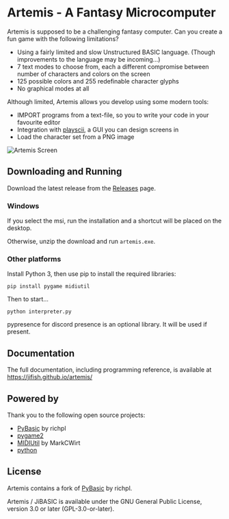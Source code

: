 # Artemis - A Fantasy Microcomputer

Artemis is supposed to be a challenging fantasy computer. Can you create a fun game with the following limitations?

- Using a fairly limited and slow Unstructured BASIC language. (Though improvements to the language may be incoming...)
- 7 text modes to choose from, each a different compromise between number of characters and colors on the screen
- 125 possible colors and 255 redefinable character glyphs
- No graphical modes at all

Although limited, Artemis allows you develop using some modern tools:

- IMPORT programs from a text-file, so you to write your code in your favourite editor
- Integration with [playscii](http://vectorpoem.com/playscii/), a GUI you can design screens in
- Load the character set from a PNG image

![Artemis Screen](https://jifish.github.io/artemis/artemis_screen.gif)

## Downloading and Running

Download the latest release from the [Releases](https://github.com/JiFish/artemis/releases) page.

### Windows

If you select the msi, run the installation and a shortcut will be placed on the desktop.

Otherwise, unzip the download and run `artemis.exe`.

### Other platforms

Install Python 3, then use pip to install the required libraries:
```
pip install pygame midiutil
```

Then to start...
```
python interpreter.py
```

pypresence for discord presence is an optional library. It will be used if present.

## Documentation

The full documentation, including programming reference, is available at https://jifish.github.io/artemis/

## Powered by

Thank you to the following open source projects:

- [PyBasic](https://github.com/richpl/PyBasic) by richpl
- [pygame2](https://www.pygame.org/)
- [MIDIUtil](https://github.com/MarkCWirt/MIDIUtil) by MarkCWirt
- [python](https://www.python.org/)

## License

Artemis contains a fork of [PyBasic](https://github.com/richpl/PyBasic) by richpl.

Artemis / JiBASIC is available under the GNU General Public License, version 3.0 or later (GPL-3.0-or-later).
